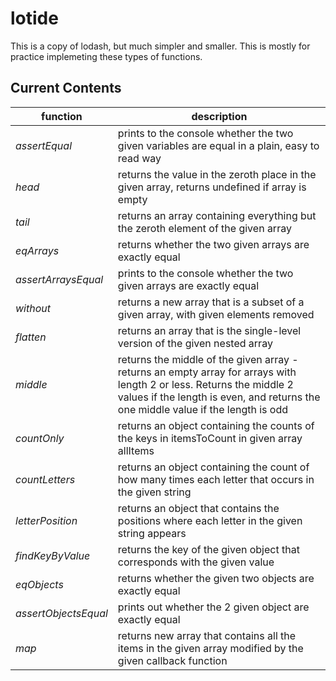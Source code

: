# lotide

This is a copy of lodash, but much simpler and smaller. This is mostly for practice implemeting these types of functions.

## Current Contents

| function | description|
| -------- |  --------- |
| *assertEqual* | prints to the console whether the two given variables are equal in a plain, easy to read way |
| *head* | returns the value in the zeroth place in the given array, returns undefined if array is empty|
| *tail* | returns an array containing everything but the zeroth element of the given array |
| *eqArrays* | returns whether the two given arrays are exactly equal |
| *assertArraysEqual* | prints to the console whether the two given arrays are exactly equal |
| *without* | returns a new array that is a subset of a given array, with given elements removed |
| *flatten* | returns an array that is the single-level version of the given nested array |
| *middle* | returns the middle of the given array - returns an empty array for arrays with length 2 or less. Returns the middle 2 values if the length is even, and returns the one middle value if the length is odd |
| *countOnly* | returns an object containing the counts of the keys in itemsToCount in given array allItems |
| *countLetters* | returns an object containing the count of how many times each letter that occurs in the given string |
| *letterPosition* | returns an object that contains the positions where each letter in the given string appears |
| *findKeyByValue* | returns the key of the given object that corresponds with the given value |
| *eqObjects* | returns whether the given two objects are exactly equal |
| *assertObjectsEqual* | prints out whether the 2 given object are exactly equal |
| *map* | returns new array that contains all the items in the given array modified by the given callback function |
